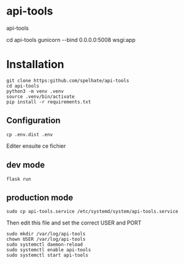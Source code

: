 # api-tools
api-tools


cd api-tools
gunicorn --bind 0.0.0.0:5008 wsgi:app

# Installation

```
git clone https:github.com/spelhate/api-tools
cd api-tools
python3 -m venv .venv
source .venv/bin/activate
pip install -r requirements.txt
```

## Configuration

`cp .env.dist .env`

Editer ensuite ce fichier

## dev mode

`flask run`

## production mode

`sudo cp api-tools.service /etc/systemd/system/api-tools.service`

Then edit this file and set the correct USER and PORT

```
sudo mkdir /var/log/api-tools
chown USER /var/log/api-tools
sudo systemctl daemon-reload
sudo systemctl enable api-tools
sudo systemctl start api-tools
```
